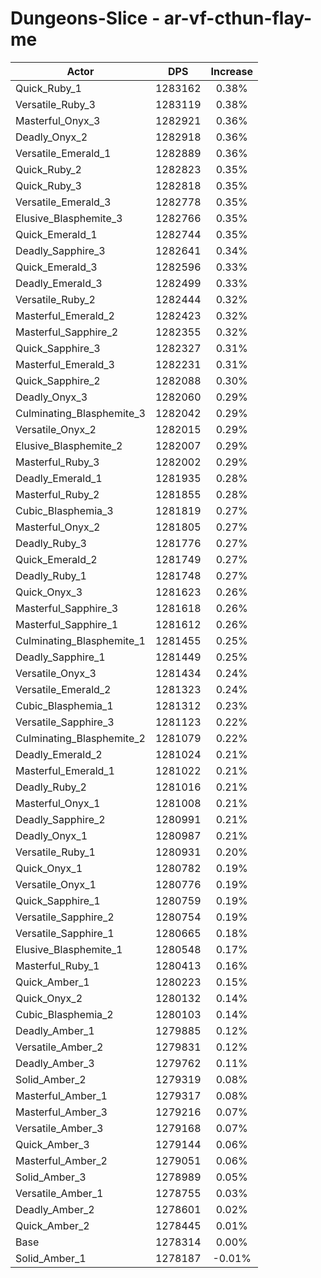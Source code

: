 # Dungeons-Slice - ar-vf-cthun-flay-me
| Actor | DPS | Increase |
|---|:---:|:---:|
|Quick_Ruby_1|1283162|0.38%|
|Versatile_Ruby_3|1283119|0.38%|
|Masterful_Onyx_3|1282921|0.36%|
|Deadly_Onyx_2|1282918|0.36%|
|Versatile_Emerald_1|1282889|0.36%|
|Quick_Ruby_2|1282823|0.35%|
|Quick_Ruby_3|1282818|0.35%|
|Versatile_Emerald_3|1282778|0.35%|
|Elusive_Blasphemite_3|1282766|0.35%|
|Quick_Emerald_1|1282744|0.35%|
|Deadly_Sapphire_3|1282641|0.34%|
|Quick_Emerald_3|1282596|0.33%|
|Deadly_Emerald_3|1282499|0.33%|
|Versatile_Ruby_2|1282444|0.32%|
|Masterful_Emerald_2|1282423|0.32%|
|Masterful_Sapphire_2|1282355|0.32%|
|Quick_Sapphire_3|1282327|0.31%|
|Masterful_Emerald_3|1282231|0.31%|
|Quick_Sapphire_2|1282088|0.30%|
|Deadly_Onyx_3|1282060|0.29%|
|Culminating_Blasphemite_3|1282042|0.29%|
|Versatile_Onyx_2|1282015|0.29%|
|Elusive_Blasphemite_2|1282007|0.29%|
|Masterful_Ruby_3|1282002|0.29%|
|Deadly_Emerald_1|1281935|0.28%|
|Masterful_Ruby_2|1281855|0.28%|
|Cubic_Blasphemia_3|1281819|0.27%|
|Masterful_Onyx_2|1281805|0.27%|
|Deadly_Ruby_3|1281776|0.27%|
|Quick_Emerald_2|1281749|0.27%|
|Deadly_Ruby_1|1281748|0.27%|
|Quick_Onyx_3|1281623|0.26%|
|Masterful_Sapphire_3|1281618|0.26%|
|Masterful_Sapphire_1|1281612|0.26%|
|Culminating_Blasphemite_1|1281455|0.25%|
|Deadly_Sapphire_1|1281449|0.25%|
|Versatile_Onyx_3|1281434|0.24%|
|Versatile_Emerald_2|1281323|0.24%|
|Cubic_Blasphemia_1|1281312|0.23%|
|Versatile_Sapphire_3|1281123|0.22%|
|Culminating_Blasphemite_2|1281079|0.22%|
|Deadly_Emerald_2|1281024|0.21%|
|Masterful_Emerald_1|1281022|0.21%|
|Deadly_Ruby_2|1281016|0.21%|
|Masterful_Onyx_1|1281008|0.21%|
|Deadly_Sapphire_2|1280991|0.21%|
|Deadly_Onyx_1|1280987|0.21%|
|Versatile_Ruby_1|1280931|0.20%|
|Quick_Onyx_1|1280782|0.19%|
|Versatile_Onyx_1|1280776|0.19%|
|Quick_Sapphire_1|1280759|0.19%|
|Versatile_Sapphire_2|1280754|0.19%|
|Versatile_Sapphire_1|1280665|0.18%|
|Elusive_Blasphemite_1|1280548|0.17%|
|Masterful_Ruby_1|1280413|0.16%|
|Quick_Amber_1|1280223|0.15%|
|Quick_Onyx_2|1280132|0.14%|
|Cubic_Blasphemia_2|1280103|0.14%|
|Deadly_Amber_1|1279885|0.12%|
|Versatile_Amber_2|1279831|0.12%|
|Deadly_Amber_3|1279762|0.11%|
|Solid_Amber_2|1279319|0.08%|
|Masterful_Amber_1|1279317|0.08%|
|Masterful_Amber_3|1279216|0.07%|
|Versatile_Amber_3|1279168|0.07%|
|Quick_Amber_3|1279144|0.06%|
|Masterful_Amber_2|1279051|0.06%|
|Solid_Amber_3|1278989|0.05%|
|Versatile_Amber_1|1278755|0.03%|
|Deadly_Amber_2|1278601|0.02%|
|Quick_Amber_2|1278445|0.01%|
|Base|1278314|0.00%|
|Solid_Amber_1|1278187|-0.01%|
